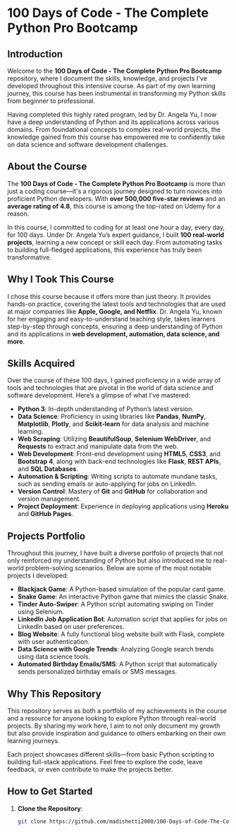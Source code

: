 # 100 Days of Code - The Complete Python Pro Bootcamp

## Introduction

Welcome to the **100 Days of Code - The Complete Python Pro Bootcamp** repository, where I document the skills, knowledge, and projects I've developed throughout this intensive course. As part of my own learning journey, this course has been instrumental in transforming my Python skills from beginner to professional. 

Having completed this highly rated program, led by Dr. Angela Yu, I now have a deep understanding of Python and its applications across various domains. From foundational concepts to complex real-world projects, the knowledge gained from this course has empowered me to confidently take on data science and software development challenges.

## About the Course

The **100 Days of Code - The Complete Python Pro Bootcamp** is more than just a coding course—it's a rigorous journey designed to turn novices into proficient Python developers. With **over 500,000 five-star reviews** and an **average rating of 4.8**, this course is among the top-rated on Udemy for a reason.

In this course, I committed to coding for at least one hour a day, every day, for 100 days. Under Dr. Angela Yu’s expert guidance, I built **100 real-world projects**, learning a new concept or skill each day. From automating tasks to building full-fledged applications, this experience has truly been transformative.

## Why I Took This Course

I chose this course because it offers more than just theory. It provides hands-on practice, covering the latest tools and technologies that are used at major companies like **Apple, Google, and Netflix**. Dr. Angela Yu, known for her engaging and easy-to-understand teaching style, takes learners step-by-step through concepts, ensuring a deep understanding of Python and its applications in **web development, automation, data science, and more**.

## Skills Acquired

Over the course of these 100 days, I gained proficiency in a wide array of tools and technologies that are pivotal in the world of data science and software development. Here’s a glimpse of what I’ve mastered:

- **Python 3**: In-depth understanding of Python’s latest version.
- **Data Science**: Proficiency in using libraries like **Pandas**, **NumPy**, **Matplotlib**, **Plotly**, and **Scikit-learn** for data analysis and machine learning.
- **Web Scraping**: Utilizing **BeautifulSoup**, **Selenium WebDriver**, and **Requests** to extract and manipulate data from the web.
- **Web Development**: Front-end development using **HTML5**, **CSS3**, and **Bootstrap 4**, along with back-end technologies like **Flask**, **REST APIs**, and **SQL Databases**.
- **Automation & Scripting**: Writing scripts to automate mundane tasks, such as sending emails or auto-applying for jobs on LinkedIn.
- **Version Control**: Mastery of **Git** and **GitHub** for collaboration and version management.
- **Project Deployment**: Experience in deploying applications using **Heroku** and **GitHub Pages**.

## Projects Portfolio

Throughout this journey, I have built a diverse portfolio of projects that not only reinforced my understanding of Python but also introduced me to real-world problem-solving scenarios. Below are some of the most notable projects I developed:

- **Blackjack Game**: A Python-based simulation of the popular card game.
- **Snake Game**: An interactive Python game that mimics the classic Snake.
- **Tinder Auto-Swiper**: A Python script automating swiping on Tinder using Selenium.
- **LinkedIn Job Application Bot**: Automation script that applies for jobs on LinkedIn based on user preferences.
- **Blog Website**: A fully functional blog website built with Flask, complete with user authentication.
- **Data Science with Google Trends**: Analyzing Google search trends using data science tools.
- **Automated Birthday Emails/SMS**: A Python script that automatically sends personalized birthday emails or SMS messages.

## Why This Repository

This repository serves as both a portfolio of my achievements in the course and a resource for anyone looking to explore Python through real-world projects. By sharing my work here, I aim to not only document my growth but also provide inspiration and guidance to others embarking on their own learning journeys.

Each project showcases different skills—from basic Python scripting to building full-stack applications. Feel free to explore the code, leave feedback, or even contribute to make the projects better.

## How to Get Started

1. **Clone the Repository**:
   ```bash
   git clone https://github.com/madishetti2000/100-Days-of-Code-The-Complete-Python-Pro-Bootcamp.git
